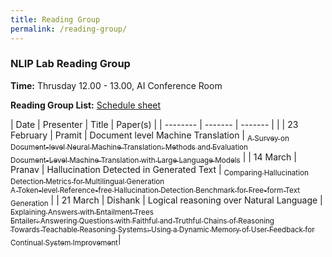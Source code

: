 ```yaml
---
title: Reading Group
permalink: /reading-group/
---
```


### NLIP Lab Reading Group

**Time:** Thrusday 12.00 - 13.00, AI Conference Room

**Reading Group List:** [Schedule sheet](https://docs.google.com/spreadsheets/d/1KMKNoqFm4W65jf1dL3gxkG8sC9ejLTmTOiUB8dhnx9c/edit?usp=sharing)


| Date    | Presenter | Title | Paper(s) |
| -------- | ------- | -------  | |
| 23 February  | Pramit   | Document level Machine Translation | [<sub>A Survey on Document-level Neural Machine Translation: Methods and Evaluation</sub>](https://arxiv.org/abs/1912.08494) <br> [<sub>Document-Level Machine Translation with Large Language Models</sub>](https://arxiv.org/abs/2304.02210) |
| 14 March | Pranav     | Hallucination Detected in Generated Text | [<sub>Comparing Hallucination Detection Metrics for Multilingual Generation</sub>](https://arxiv.org/html/2402.10496v1) <br> [<sub>A Token-level Reference-free Hallucination Detection Benchmark for Free-form Text Generation</sub>](https://arxiv.org/pdf/2104.08704.pdf) |
| 21 March    | Dishank   | Logical reasoning over Natural Language | [<sub>Explaining Answers with Entailment Trees</sub>](https://aclanthology.org/2021.emnlp-main.585) <br> [<sub>Entailer: Answering Questions with Faithful and Truthful Chains of Reasoning</sub>](https://arxiv.org/abs/2210.12217) <br> [<sub>Towards Teachable Reasoning Systems: Using a Dynamic Memory of User Feedback for Continual System Improvement</sub>](https://arxiv.org/abs/2204.13074)|
